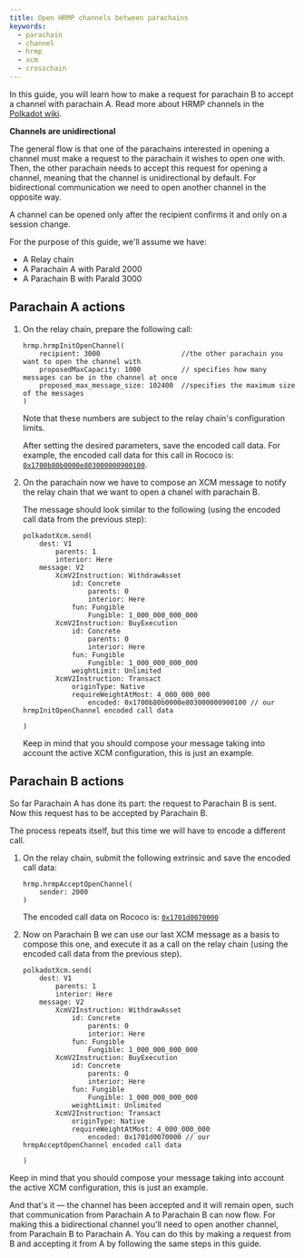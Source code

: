 ```yaml
---
title: Open HRMP channels between parachains
keywords:
  - parachain
  - channel
  - hrmp
  - xcm
  - crosschain
---
```


In this guide, you will learn how to make a request for parachain B to accept a channel with parachain A.
Read more about HRMP channels in the [Polkadot wiki](https://wiki.polkadot.network/docs/build-hrmp-channels).

**Channels are unidirectional**

The general flow is that one of the parachains interested in opening a channel must make a request to the parachain it wishes to open one with.
Then, the other parachain needs to accept this request for opening a channel, meaning that the channel is unidirectional by default.
For bidirectional communication we need to open another channel in the opposite way.

A channel can be opened only after the recipient confirms it and only on a session change.

For the purpose of this guide, we'll assume we have:
- A Relay chain
- A Parachain A with ParaId 2000
- A Parachain B with ParaId 3000

## Parachain A actions

1. On the relay chain, prepare the following call:

    ```
    hrmp.hrmpInitOpenChannel(
        recipient: 3000                    //the other parachain you want to open the channel with 
        proposedMaxCapacity: 1000          // specifies how many messages can be in the channel at once
        proposed_max_message_size: 102400  //specifies the maximum size of the messages
    )
    ```

    Note that these numbers are subject to the relay chain's configuration limits.

    After setting the desired parameters, save the encoded call data.
    For example, the encoded call data for this call in Rococo is: [`0x1700b80b0000e803000000900100`](https://polkadot.js.org/apps/?rpc=wss%3A%2F%2Frococo-rpc.polkadot.io#/extrinsics/decode/0x1700b80b0000e803000000900100).

1. On the parachain now we have to compose an XCM message to notify the relay chain that we want to open a chanel with parachain B.

    The message should look similar to the following (using the encoded call data from the previous step):

    ```
    polkadotXcm.send(
        dest: V1
            parents: 1
            interior: Here
        message: V2
            XcmV2Instruction: WithdrawAsset
                id: Concrete
                    parents: 0
                    interior: Here
                fun: Fungible
                    Fungible: 1_000_000_000_000
            XcmV2Instruction: BuyExecution
                id: Concrete
                    parents: 0
                    interior: Here
                fun: Fungible
                    Fungible: 1_000_000_000_000
                weightLimit: Unlimited
            XcmV2Instruction: Transact
                originType: Native
                requireWeightAtMost: 4_000_000_000
                    encoded: 0x1700b80b0000e803000000900100 // our hrmpInitOpenChannel encoded call data

    )
    ```

    Keep in mind that you should compose your message taking into account the active XCM configuration, this is just an example.

## Parachain B actions

So far Parachain A has done its part: the request to Parachain B is sent. 
Now this request has to be accepted by Parachain B.

The process repeats itself, but this time we will have to encode a different call.

1. On the relay chain, submit the following extrinsic and save the encoded call data:

    ```
    hrmp.hrmpAcceptOpenChannel(
        sender: 2000
    )
    ```

    The encoded call data on Rococo is: [`0x1701d0070000`](https://polkadot.js.org/apps/?rpc=wss%3A%2F%2Frococo-rpc.polkadot.io#/extrinsics/decode/0x1701d0070000)

1. Now on Parachain B we can use our last XCM message as a basis to compose this one, and execute it as a call on the relay chain (using the encoded call data from the previous step).

    ```
    polkadotXcm.send(
        dest: V1
            parents: 1
            interior: Here
        message: V2
            XcmV2Instruction: WithdrawAsset
                id: Concrete
                    parents: 0
                    interior: Here
                fun: Fungible
                    Fungible: 1_000_000_000_000
            XcmV2Instruction: BuyExecution
                id: Concrete
                    parents: 0
                    interior: Here
                fun: Fungible
                    Fungible: 1_000_000_000_000
                weightLimit: Unlimited
            XcmV2Instruction: Transact
                originType: Native
                requireWeightAtMost: 4_000_000_000
                    encoded: 0x1701d0070000 // our hrmpAcceptOpenChannel encoded call data

    )
    ```

Keep in mind that you should compose your message taking into account the active XCM configuration, this is just an example.

And that's it &mdash; the channel has been accepted and it will remain open, such that communication from Parachain A to Parachain B can now flow.
For making this a bidirectional channel you'll need to open another channel, from Parachain B to Parachain A.
You can do this by making a request from B and accepting it from A by following the same steps in this guide.